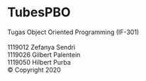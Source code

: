 # TubesPBO
Tugas Object Oriented Programming (IF-301)
<br/><br/>
1119012 Zefanya Sendri
<br/>
1119026 Gilbert Palentein
<br/>
1119050 Hilbert Purba
<br/>
&copy; Copyright 2020
